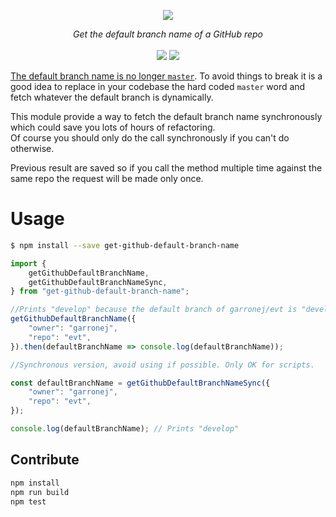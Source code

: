 <p align="center">
    <img src="https://user-images.githubusercontent.com/6702424/85207525-a3b80a80-b329-11ea-99d5-12f76147d2cc.png">  
</p>
<p align="center">
    <i>Get the default branch name of a GitHub repo</i>
    <br>
    <br>
    <img src="https://github.com/garronej/get-github-default-branch-name/workflows/ci/badge.svg?branch=master">
    <img src="https://img.shields.io/npm/l/get-github-default-branch-name">
</p>

[The default branch name is no longer `master`](https://www.bbc.com/news/technology-53050955). To avoid things to break
it is a good idea to replace in your codebase the hard coded `master` word and fetch whatever the default branch is dynamically.

This module provide a way to fetch the default branch name synchronously which could save you lots of hours of refactoring.  
Of course you should only do the call synchronously if you can't do otherwise.

Previous result are saved so if you call the method multiple time against the same repo the request will be made only once.

# Usage

```bash
$ npm install --save get-github-default-branch-name
```

```typescript
import {
    getGithubDefaultBranchName,
    getGithubDefaultBranchNameSync,
} from "get-github-default-branch-name";

//Prints "develop" because the default branch of garronej/evt is "develop" instead of "master"
getGithubDefaultBranchName({
    "owner": "garronej",
    "repo": "evt",
}).then(defaultBranchName => console.log(defaultBranchName));

//Synchronous version, avoid using if possible. Only OK for scripts.

const defaultBranchName = getGithubDefaultBranchNameSync({
    "owner": "garronej",
    "repo": "evt",
});

console.log(defaultBranchName); // Prints "develop"
```

## Contribute

```bash
npm install
npm run build
npm test
```

